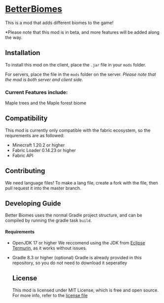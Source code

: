 # [BetterBiomes](https://modrinth.com/mod/better-biomes)

This is a mod that adds different biomes to the game!

*Please note that this mod is in beta, and more features will be added along the way.

## Installation

To install this mod on the client, place the `.jar` file in your `mods` folder.

For servers, place the file in the `mods` folder on the server. *Please note that the mod is both server and client side.*

### Current Features include:
Maple trees and the Maple forest biome

## Compatibility

This mod is currently only compatible with the fabric ecosystem, so the requrements are as followed:
- Minecraft 1.20.2 or higher
- Fabric Loader 0.14.23 or higher
- Fabric API

## Contributing

We need language files! To make a lang file, create a fork with the file, then pull request it into the master branch.

## Developing Guide
Better Biomes uses the normal Gradle project structure, and can be compiled by running the gradle task `build`.

#### Requirements

- OpenJDK 17 or higher
  We reccomend using the JDK from [Eclipse Termurin](https://adoptium.net/termurin/releases/?version=17), as it works without issues.

- Gradle 8.3 or higher (optional)
  Gradle is already provided in this repository, so you do not need to download it seperatley

  ## License
  This mod is licensed under MIT License, which is free and open source. For more info, refer to the [license file](LICENSE)
